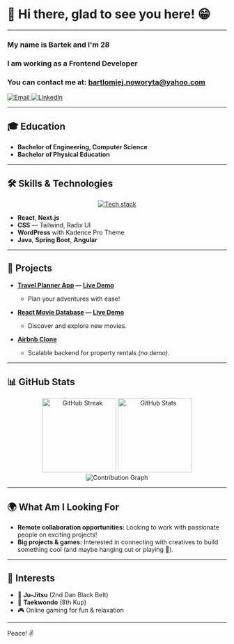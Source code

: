# 👋 Hi there, glad to see you here! 😁

---

### My name is **Bartek** and I'm **28**
### I am working as a **Frontend Developer**
### You can contact me at: **bartlomiej.noworyta@yahoo.com**
<p align="left">
<!-- <img src="https://img.shields.io/badge/🕔_timezone-Europe%2FWarsaw-blue?logo=clock" alt="Timezone" /> -->
<!-- <img src="https://komarev.com/ghpvc/?username=B4JD1K&label=🕵️%20Profile%20views%20&color=0e75b6&style=flat" alt="Profile Views" /> -->
<!-- <img src="https://img.shields.io/badge/status-online-brightgreen?style=flat" alt="Online Status" /> -->
<!-- <img src="https://img.shields.io/badge/Currently-Coding-blue?logo=github" alt="Currently Coding" /> -->
<!-- <img src="https://img.shields.io/github/last-commit/B4JD1K/travel-planner?style=flat-square" alt="Last Commit"/> -->
  <a href="mailto:bartlomiej.noworyta@yahoo.com">
    <img src="https://img.shields.io/badge/Email-bartlomiej.noworyta%40yahoo.com-blue?logo=gmail&logoColor=white" alt="Email" />
  </a>
  <a href="https://www.linkedin.com/in/noworyta-bartlomiej" target="_blank">
    <img src="https://img.shields.io/badge/LinkedIn-noworyta--bartlomiej-blue?logo=linkedin&logoColor=white" alt="LinkedIn" />
  </a>  
</p>

---

## 🎓 Education
- **Bachelor of Engineering, Computer Science**
- **Bachelor of Physical Education**

---

## 🛠️ Skills & Technologies

<p align="middle">
  <a href="https://skillicons.dev">
    <img src="https://skillicons.dev/icons?i=react,nextjs,typescript,javascript,html,css,tailwind,wordpress,linux,git,java,spring,angular" alt="Tech stack" />
  </a>
  <br/>
</p>
<!-- <p align="center"> -->
<!--   <img src="https://github-readme-stats.vercel.app/api/top-langs?username=B4JD1K&layout=compact&theme=react" alt="Top Languages" height="180"/> -->
<!--   <img src="https://github-profile-trophy.vercel.app/?username=B4JD1K&theme=onestar&no-frame=true" alt="GitHub Profile Trophy"/> -->
<!-- </p> -->


- **React**, **Next.js**
- **CSS** — Tailwind, Radix UI
- **WordPress** with Kadence Pro Theme
- **Java**, **Spring Boot**, **Angular**

---

## 🚀 Projects

- **[Travel Planner App](https://github.com/B4JD1K/travel-planner) — [Live Demo](https://travel-planner.bn000.shop)**
  - Plan your adventures with ease!

- **[React Movie Database](https://github.com/B4JD1K/React-Movie-Database) — [Live Demo](https://b4-react-movie-database.netlify.app/)**
  - Discover and explore new movies.

- **[Airbnb Clone](https://github.com/B4JD1K/airbnb-clone)**
  - Scalable backend for property rentals _(no demo)_.

---

## 📊 GitHub Stats

<p align="middle">
  <img src="https://github-readme-streak-stats.herokuapp.com/?user=B4JD1K&theme=react&date_format=j%20M%5B%20Y%5D&ring=fb8c00&fire=fb8c00" alt="GitHub Streak" height="170"/>
  <img src="https://github-readme-stats.vercel.app/api?username=B4JD1K&show_icons=true&theme=react&hide=contribs" alt="GitHub Stats" height="170"/>
  <br/>
  <img src="https://github-readme-activity-graph.vercel.app/graph?username=B4JD1K&theme=github-compact&custom_title=Contribution%20Graph%20of%20B4JD1K&hide_border=false&radius=8" alt="Contribution Graph"/>
</p>

---

## 🌍 What Am I Looking For

- **Remote collaboration opportunities:** Looking to work with passionate people on exciting projects!
- **Big projects & games:** Interested in connecting with creatives to build something cool (and maybe hanging out or playing 🎱).

---

## 🤯 Interests

- 🥋 **Ju-Jitsu** (2nd Dan Black Belt)
- 🥋 **Taekwondo** (8th Kup)
- 🎮 Online gaming for fun & relaxation

---

Peace! ✌️
